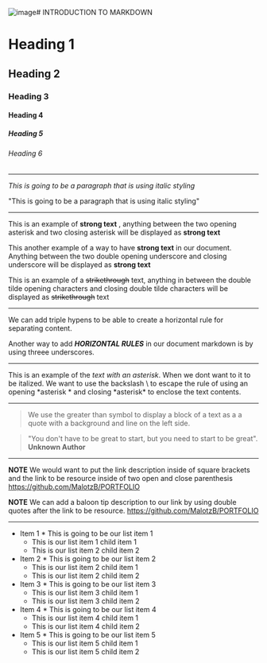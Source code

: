 ![image](https://github.com/MalotzB/Intro-to-MarkDown/assets/138592108/b6279d55-24ec-457f-b3ce-d9c5c6a68751)# INTRODUCTION TO MARKDOWN

<!--HEADING-->
# Heading 1

## Heading 2

### Heading 3

#### Heading 4

##### Heading 5

###### Heading 6

---

<!--Italics-->

_This is going to be a paragraph that is using italic styling_

"This is going to be a paragraph that is using italic styling"

---

<!--Strong-->

This is an example of **strong text** , anything between the two opening asterisk and two closing asterisk will be displayed as **strong text**

This another example of a way to have __strong text__ in our document. Anything between the two double opening underscore and closing underscore will be displayed as __strong text__

<!--Strike Through-->

This is an example of a ~~strikethrough~~ text, anything in between the double tilde opening characters and closing double tilde characters will be displayed as ~~strikethrough~~ text 

---
<!--Horizontal Rule-->

We can add triple hypens to be able to create a horizontal rule for separating content.

Another way to add ___HORIZONTAL RULES___ in our document markdown is by using threee underscores.

---
<!--Escape Character Rule using Backslash-->

This is an example of the *text with an asterisk*. When we dont want to it to be italized. We want to use the backslash \ to escape the rule of using an opening \*asterisk * and closing \*asterisk* to enclose the text contents.

---
<!--Blackquote Rule-->
> We use the greater than symbol to display a block of a text as a a quote with a background and line on the left side. 

> "You don't have to be great to start, but you need to start to be great". __Unknown Author__

---
<!--Link Rule-->

**NOTE** We would want to put the link description inside of square brackets and the link to be resource inside of two open and close parenthesis https://github.com/MalotzB/PORTFOLIO

__NOTE__ We can add a baloon tip description to our link by using double quotes after the link to be resource. https://github.com/MalotzB/PORTFOLIO

---
<!--List Item Rule-->

<!--UNORDERED LIST-->
* Item 1 * This is going to be our list item 1
   * This is our list item 1 child item 1
   * This is our list item 2 child item 2
* Item 2 * This is going to be our list item 2
   * This is our list item 2 child item 1
   * This is our list item 2 child item 2
* Item 3 * This is going to be our list item 3
   * This is our list item 3 child item 1
   * This is our list item 3 child item 2
* Item 4 * This is going to be our list item 4
   * This is our list item 4 child item 1
   * This is our list item 4 child item 2
* Item 5 * This is going to be our list item 5
   * This is our list item 5 child item 1
   * This is our list item 5 child item 2

